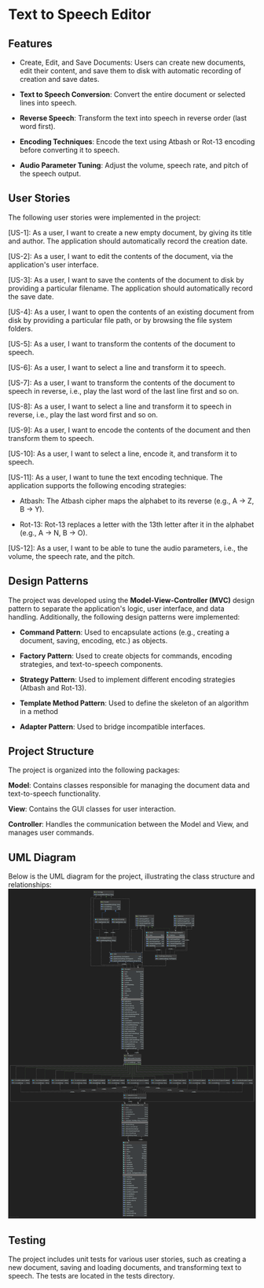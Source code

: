# Text to Speech Editor

## Features
- Create, Edit, and Save Documents: Users can create new documents, edit their content, and save them to disk with automatic recording of creation and save dates.

- __Text to Speech Conversion__: Convert the entire document or selected lines into speech.

- __Reverse Speech__: Transform the text into speech in reverse order (last word first).

- __Encoding Techniques__: Encode the text using Atbash or Rot-13 encoding before converting it to speech.

- __Audio Parameter Tuning__: Adjust the volume, speech rate, and pitch of the speech output.

## User Stories
The following user stories were implemented in the project:

[US-1]: As a user, I want to create a new empty document, by giving its title and author. The application should automatically record the creation date.

[US-2]: As a user, I want to edit the contents of the document, via the application's user interface.

[US-3]: As a user, I want to save the contents of the document to disk by providing a particular filename. The application should automatically record the save date.

[US-4]: As a user, I want to open the contents of an existing document from disk by providing a particular file path, or by browsing the file system folders.

[US-5]: As a user, I want to transform the contents of the document to speech.

[US-6]: As a user, I want to select a line and transform it to speech.

[US-7]: As a user, I want to transform the contents of the document to speech in reverse, i.e., play the last word of the last line first and so on.

[US-8]: As a user, I want to select a line and transform it to speech in reverse, i.e., play the last word first and so on.

[US-9]: As a user, I want to encode the contents of the document and then transform them to speech.

[US-10]: As a user, I want to select a line, encode it, and transform it to speech.

[US-11]: As a user, I want to tune the text encoding technique. The application supports the following encoding strategies:

- Atbash: The Atbash cipher maps the alphabet to its reverse (e.g., A → Z, B → Y).

- Rot-13: Rot-13 replaces a letter with the 13th letter after it in the alphabet (e.g., A → N, B → O).

[US-12]: As a user, I want to be able to tune the audio parameters, i.e., the volume, the speech rate, and the pitch.

## Design Patterns
The project was developed using the __Model-View-Controller (MVC)__ design pattern to separate the application's logic, user interface, and data handling. 
Additionally, the following design patterns were implemented:

- __Command Pattern__: Used to encapsulate actions (e.g., creating a document, saving, encoding, etc.) as objects.

- __Factory Pattern__: Used to create objects for commands, encoding strategies, and text-to-speech components.

- __Strategy Pattern__: Used to implement different encoding strategies (Atbash and Rot-13).

-  __Template Method Pattern__: Used to define the skeleton of an algorithm in a method

- __Adapter Pattern__: Used to bridge incompatible interfaces.

## Project Structure
The project is organized into the following packages:

__Model__: Contains classes responsible for managing the document data and text-to-speech functionality.

__View__: Contains the GUI classes for user interaction.

__Controller__: Handles the communication between the Model and View, and manages user commands.

## UML Diagram
Below is the UML diagram for the project, illustrating the class structure and relationships:
![UML Diagram](ClassDiagram.png)

## Testing
The project includes unit tests for various user stories, such as creating a new document, saving and loading documents, and transforming text to speech. The tests are located in the tests directory.
